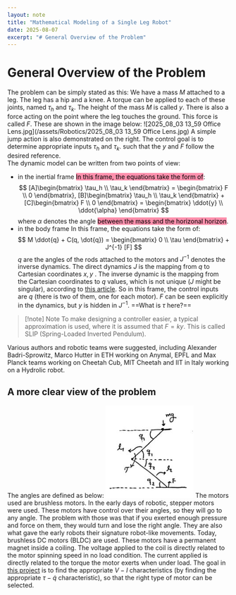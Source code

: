 ```yaml
---
layout: note
title: "Mathematical Modeling of a Single Leg Robot"
date: 2025-08-07
excerpt: "# General Overview of the Problem"
---
```


# General Overview of the Problem
The problem can be simply stated as this: We have a mass $M$ attached to a leg. The leg has a hip and a knee. A torque can be applied to each of these joints, named $\tau_h$ and $\tau_k$. The height of the mass $M$ is called $y$. There is also a force acting on the point where the leg touches the ground. This force is called $F$. These are shown in the image below:
![2025_08_03 13_59 Office Lens.jpg](/assets/Robotics/2025_08_03 13_59 Office Lens.jpg)
A simple jump action is also demonstrated on the right.
The control goal is to determine appropriate inputs $\tau_h$ and $\tau_k$. such that the $y$ and $F$ follow the desired reference.  
The dynamic model can be written from two points of view:
- in the inertial frame
	<mark style="background: #FF5582A6;">In this frame, the equations take the form of</mark>:
	$$
	[A]\begin{bmatrix}
		\tau_h \\
		\tau_k
		\end{bmatrix} = \begin{bmatrix}
						F \\
						0
						\end{bmatrix},    
	[B]\begin{bmatrix}
		\tau_h \\
		\tau_k
		\end{bmatrix} + [C]\begin{bmatrix}
						F \\
						0
						\end{bmatrix} = \begin{bmatrix}
										\ddot{y} \\
										\ddot{\alpha}
										\end{bmatrix}
	$$
	where $\alpha$ denotes the angle <mark style="background: #FF5582A6;">between the mass and the horizonal horizon</mark>.
- in the body frame
	In this frame, the equations take the form of:
	$$
	M \ddot{q} + C(q, \dot{q}) = \begin{bmatrix}
									0 \\
									\tau
									\end{bmatrix} + J^{-1} [F]
	$$
	$q$ are the angles of the rods attached to the motors and $J^{-1}$ denotes the inverse dynamics. The direct dynamics $J$ is the mapping from $q$ to Cartesian coordinates $x,y$ . The inverse dynamic is the mapping from the Cartesian coordinates to $q$ values, which is not unique ($J$ might be singular), according to [this article](active-disturbance-rejection-control-of-a-2dof-manipulator-with-significant-modeling-uncertainty). 
	So in this frame, the control inputs are $q$ (there is two of them, one for each motor). $F$ can be seen explicitly in the dynamics, but $y$ is hidden in $J^{-1}$. ==What is $\tau$ here?==
>[!note] Note
>To make designing a controller easier, a typical approximation is used, where it is assumed that $F = ky$. This is called SLIP (Spring-Loaded Inverted Pendulum).
	 
Various authors and robotic teams were suggested, including Alexander Badri-Sprowitz, Marco Hutter in ETH working on Anymal, EPFL and Max Planck teams working on Cheetah Cub, MIT Cheetah and IIT in Italy working on a Hydrolic robot.

## A more clear view of the problem
The angles are defined as below:
![photo_5805553624271669357_y.jpg](/assets/Robotics/photo_5805553624271669357_y.jpg)
The motors used are brushless motors.
In the early days of robotic, stepper motors were used. These motors have control over their angles, so they will go to any angle. The problem with those was that if you exerted enough pressure and force on them, they would turn and lose the right angle. They are also what gave the early robots their signature robot-like movements.
Today, brushless DC motors (BLDC) are used. These motors have a permanent magnet inside a coiling. The voltage applied to the coil is directly related to the motor spinning speed in no load condition. The current applied is directly related to the torque the motor exerts when under load.
The goal in [this project](robotic-project) is to find the appropriate $V-I$ characteristics (by finding the appropriate $\tau - \dot{q}$ characteristic), so that the right type of motor can be selected.